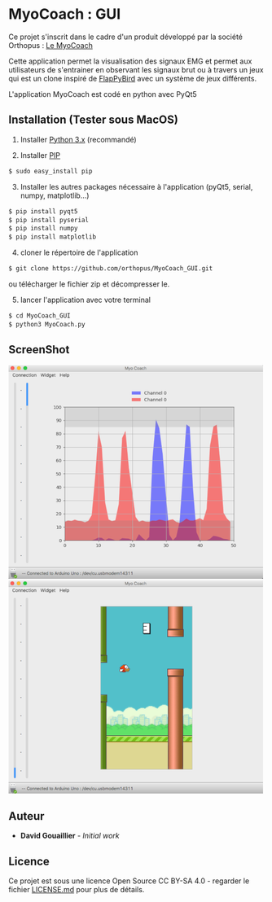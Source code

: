 # MyoCoach : GUI

Ce projet s'inscrit dans le cadre d'un produit développé par la société Orthopus :  [Le MyoCoach](https://wiki.orthopus.com/myocoach/home)

Cette application permet la visualisation des signaux EMG et permet aux utilisateurs de s'entrainer en observant les signaux brut ou à travers un jeux qui est un clone inspiré de [FlapPyBird](https://github.com/sourabhv/FlapPyBird) avec un système de jeux différents. 

L'application MyoCoach est codé en python avec PyQt5

## Installation (Tester sous MacOS)

1. Installer [Python 3.x](https://www.python.org/downloads) (recommandé)

2. Installer [PIP](https://techworm.net/programming/install-pip-python-mac-windows-linux/)

```bash
$ sudo easy_install pip
```

3. Installer les autres packages nécessaire à l'application (pyQt5, serial, numpy, matplotlib...)

```bash
$ pip install pyqt5
$ pip install pyserial
$ pip install numpy
$ pip install matplotlib
```

4. cloner le répertoire de l'application

```bash
$ git clone https://github.com/orthopus/MyoCoach_GUI.git
```

ou télécharger le fichier zip et décompresser le.

5. lancer l'application avec votre terminal

```bash
$ cd MyoCoach_GUI
$ python3 MyoCoach.py
```

## ScreenShot

![Signal Widget](MyoCoach_ScreenShot_Signal.png)
![FlappyBird Widget](MyoCoach_ScreenShot_FlappyBird.png)

## Auteur

* **David Gouaillier** - *Initial work*

## Licence

Ce projet est sous une licence Open Source CC BY-SA 4.0 - regarder le fichier [LICENSE.md](LICENSE.md) pour plus de détails.
